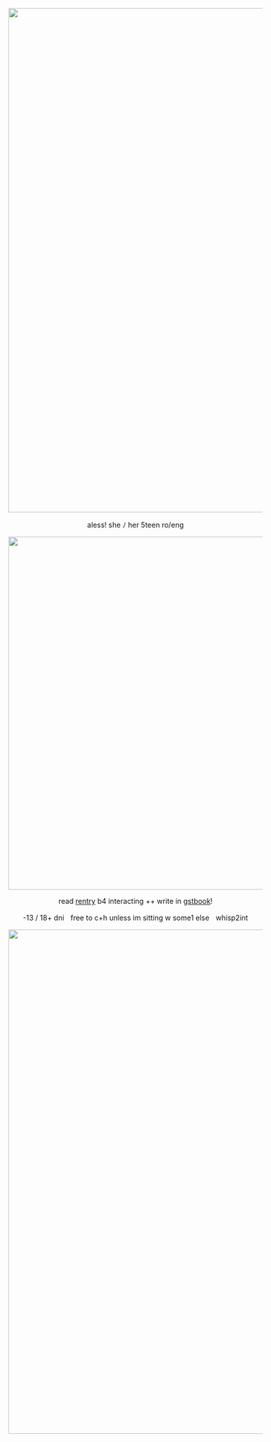 <p align="center"> <img width="1000" src="https://cdn.discordapp.com/attachments/914477228098732083/1159006694492356608/tumblr_2e939232f12bec48465972ed5db26c2b_e47e7999_540.png?ex=65e80619&is=65d59119&hm=19bb2de9c215fdefae076d8af4d566263eef112b428aa101804e6ce2cd346b4c&">
<p align="center"> aless! she ﾉ her 5teen ro/eng
<p align="center"> <img width="700" src="https://cdn.discordapp.com/attachments/675610269699014710/1210681991062622218/Tumblr_l_12583634439660854.gif?ex=65eb7278&is=65d8fd78&hm=5db7d13aca7ad08479c37d7276de26c773f6c1f60b5fc3fe870e6a7104e8e43c&">

<div align="center"> 
  
  read [rentry](https://rentry.co/strchasm) b4 interacting ++ write in [gstbook](https://vmprism.123guestbook.com/#)!

  <div align="center"> 

  -13 / 18+ dniㅤfree to c+h unless im sitting w some1 elseㅤwhisp2int
  
<p align="center"> <img width="1000" src="https://cdn.discordapp.com/attachments/675610269699014710/1210680413639680030/AnyConv.com__black_divider.png?ex=65eb70ff&is=65d8fbff&hm=3eca54e8261f5818274151165dd009fb05ac155f1901aeb16ad56e25ab028113&">
